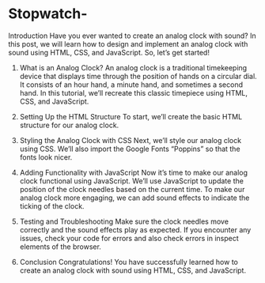 # Stopwatch-

Introduction
Have you ever wanted to create an analog clock with sound? In this post, we will learn how to design and implement an analog clock with sound using HTML, CSS, and JavaScript.
So, let’s get started!

1. What is an Analog Clock?
An analog clock is a traditional timekeeping device that displays time through the position of hands on a circular dial. It consists of an hour hand, a minute hand, and sometimes a second hand. In this tutorial, we’ll recreate this classic timepiece using HTML, CSS, and JavaScript.

2. Setting Up the HTML Structure
To start, we’ll create the basic HTML structure for our analog clock.
3. Styling the Analog Clock with CSS
Next, we’ll style our analog clock using CSS. We’ll also import the Google Fonts “Poppins” so that the fonts look nicer.
4. Adding Functionality with JavaScript
Now it’s time to make our analog clock functional using JavaScript. We’ll use JavaScript to update the position of the clock needles based on the current time. To make our analog clock more engaging, we can add sound effects to indicate the ticking of the clock.
5. Testing and Troubleshooting
Make sure the clock needles move correctly and the sound effects play as expected. If you encounter any issues, check your code for errors and also check errors in inspect elements of the browser.

6. Conclusion
Congratulations! You have successfully learned how to create an analog clock with sound using HTML, CSS, and JavaScript.
